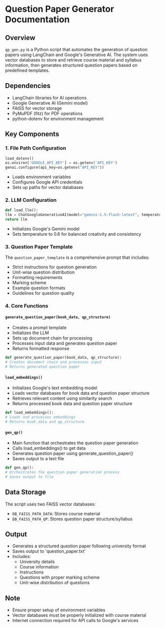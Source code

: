 # Question Paper Generator Documentation

## Overview

`qp_gen.py` is a Python script that automates the generation of question papers using LangChain and Google's Generative AI. The system uses vector databases to store and retrieve course material and syllabus information, then generates structured question papers based on predefined templates.

## Dependencies

- LangChain libraries for AI operations
- Google Generative AI (Gemini model)
- FAISS for vector storage
- PyMuPDF (fitz) for PDF operations
- python-dotenv for environment management

## Key Components

### 1. File Path Configuration

```python
load_dotenv()
os.environ['GOOGLE_API_KEY'] = os.getenv('API_KEY')
genai.configure(api_key=os.getenv("API_KEY"))
```

- Loads environment variables
- Configures Google API credentials
- Sets up paths for vector databases

### 2. LLM Configuration

```python
def load_llm():
llm = ChatGoogleGenerativeAI(model="gemini-1.5-flash-latest", temperature=0.6)
return llm
```

- Initializes Google's Gemini model
- Sets temperature to 0.6 for balanced creativity and consistency

### 3. Question Paper Template

The `question_paper_template` is a comprehensive prompt that includes:

- Strict instructions for question generation
- Unit-wise question distribution
- Formatting requirements
- Marking scheme
- Example question formats
- Guidelines for question quality

### 4. Core Functions

#### `generate_question_paper(book_data, qp_structure)`

- Creates a prompt template
- Initializes the LLM
- Sets up document chain for processing
- Processes input data and generates question paper
- Returns formatted response

```python
def generate_question_paper(book_data, qp_structure):
# Creates document chain and processes input
# Returns generated question paper
```

#### `load_embeddings()`

- Initializes Google's text embedding model
- Loads vector databases for book data and question paper structure
- Retrieves relevant content using similarity search
- Returns processed book data and question paper structure

```python
def load_embeddings():
# Loads and processes embeddings
# Returns book_data and qp_structure
```

#### `gen_qp()`

- Main function that orchestrates the question paper generation
- Calls load_embeddings() to get data
- Generates question paper using generate_question_paper()
- Saves output to a text file

```python
def gen_qp():
# Orchestrates the question paper generation process
# Saves output to file
```

## Data Storage

The script uses two FAISS vector databases:

- `DB_FAISS_PATH_DATA`: Stores course material
- `DB_FAISS_PATH_QP`: Stores question paper structure/syllabus

## Output

- Generates a structured question paper following university format
- Saves output to 'question_paper.txt'
- Includes:
  - University details
  - Course information
  - Instructions
  - Questions with proper marking scheme
  - Unit-wise distribution of questions

## Note

- Ensure proper setup of environment variables
- Vector databases must be properly initialized with course material
- Internet connection required for API calls to Google's services
